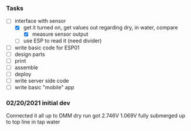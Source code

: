 ### Tasks

- [ ] interface with sensor
  - [x] get it turned on, get values out regarding dry, in water, compare
    - [x] measure sensor output
  - [ ] use ESP to read it (need divider)
- [ ] write basic code for ESP01
- [ ] design parts
- [ ] print
- [ ] assemble
- [ ] deploy
- [ ] write server side code
- [ ] write basic "mobile" app

### 02/20/2021 initial dev
Connected it all up to DMM dry run got 2.746V
1.069V fully submerged up to top line in tap water

